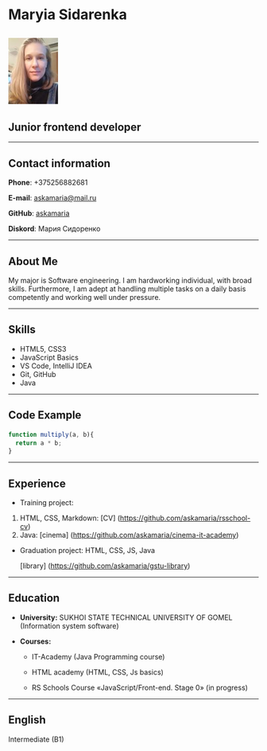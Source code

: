 # Maryia Sidarenka
![my photo](I2.jpg)
---
## Junior frontend developer
---

## Contact information
**Phone**: +375256882681

**E-mail**: askamaria@mail.ru

**GitHub**: [askamaria](https://github.com/askamaria)

**Diskord**: Мария Сидоренко

---
## About Me

My major is Software engineering.
I am hardworking individual, with broad skills. Furthermore, I am adept at handling multiple tasks on a daily basis competently and working well under pressure.

---
## Skills
* HTML5, CSS3
* JavaScript Basics
* VS Code, IntelliJ IDEA
* Git, GitHub
* Java
---
## Code Example
``` javascript
function multiply(a, b){
  return a * b;
}
```
---
## Experience

* Training project:
1. HTML, CSS, Markdown: [CV] (https://github.com/askamaria/rsschool-cv)
2. Java: [cinema] (https://github.com/askamaria/cinema-it-academy)
* Graduation project: HTML, CSS, JS, Java

  [library] (https://github.com/askamaria/gstu-library)

---
## Education
* **University:** SUKHOI STATE TECHNICAL UNIVERSITY OF GOMEL (Information system software)
* **Courses:**

  * IT-Academy (Java Programming course)

  * HTML academy (HTML, CSS, Js basics)

  * RS Schools Course «JavaScript/Front-end. Stage 0» (in progress)

---
## English
Intermediate (B1)
